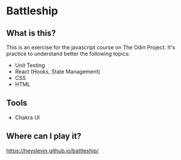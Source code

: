 # Battleship

## What is this?

This is an exercise for the javascript course on The Odin Project. It's practice to understand better the following topics:

- Unit Testing
- React (Hooks, State Management)
- CSS
- HTML

## Tools

- Chakra UI

## Where can I play it?

https://heyslevin.github.io/battleship/
